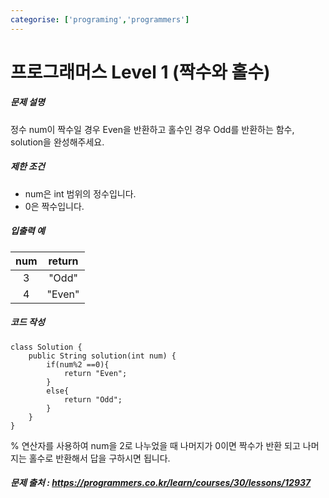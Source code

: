 ```yaml
---
categorise: ['programing','programmers']
---
```

# 프로그래머스 Level 1 (짝수와 홀수)

##### 문제 설명

정수 num이 짝수일 경우 Even을 반환하고 홀수인 경우 Odd를 반환하는 함수, solution을 완성해주세요.

##### 제한 조건

- num은 int 범위의 정수입니다.
- 0은 짝수입니다.

##### 입출력 예

| num  | return |
| :--: | :----: |
|  3   | "Odd"  |
|  4   | "Even" |

##### 코드 작성

```
class Solution {
    public String solution(int num) {
        if(num%2 ==0){
            return "Even";
        }
        else{
            return "Odd";
        }
    }
}
```

% 연산자를 사용하여 num을 2로 나누었을 때 나머지가 0이면 짝수가 반환 되고 나머지는 홀수로 반환해서 답을 구하시면 됩니다.

##### 문제 출처 : https://programmers.co.kr/learn/courses/30/lessons/12937
